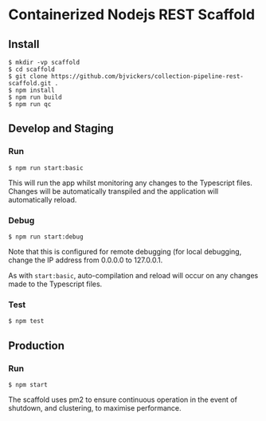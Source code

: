 # Containerized Nodejs REST Scaffold

## Install
```
$ mkdir -vp scaffold  
$ cd scaffold  
$ git clone https://github.com/bjvickers/collection-pipeline-rest-scaffold.git .  
$ npm install  
$ npm run build  
$ npm run qc   
```


## Develop and Staging
### Run
```
$ npm run start:basic  
```
This will run the app whilst monitoring any changes to the Typescript files.
Changes will be automatically transpiled and the application will automatically reload.


### Debug
```
$ npm run start:debug   
```
Note that this is configured for remote debugging (for local debugging,
change the IP address from 0.0.0.0 to 127.0.0.1. 

As with `start:basic`, auto-compilation and reload will occur on any changes
made to the Typescript files.


### Test
```
$ npm test   
```


## Production
### Run
```
$ npm start   
```
The scaffold uses pm2 to ensure continuous operation in the event of shutdown, 
and clustering, to maximise performance.
